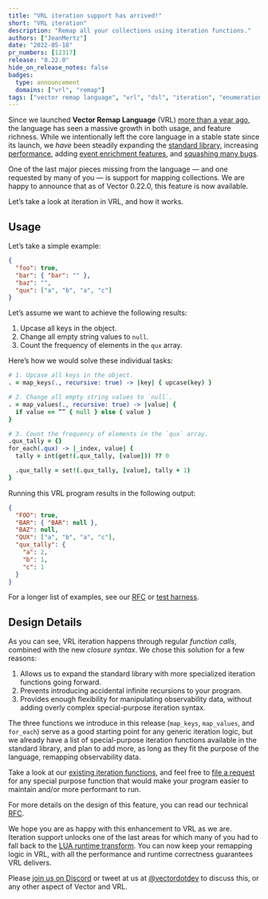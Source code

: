 ```yaml
---
title: "VRL iteration support has arrived!"
short: "VRL iteration"
description: "Remap all your collections using iteration functions."
authors: ["JeanMertz"]
date: "2022-05-18"
pr_numbers: [12317]
release: "0.22.0"
hide_on_release_notes: false
badges:
  type: announcement
  domains: ["vrl", "remap"]
tags: ["vector remap language", "vrl", "dsl", "iteration", "enumeration"]
---
```


Since we launched **Vector Remap Language** (VRL) [more than a year ago][], the
language has seen a massive growth in both usage, and feature richness. While we
intentionally left the core language in a stable state since its launch, we
_have_ been steadily expanding the [standard library][], increasing
[performance][], adding [event enrichment features][], and [squashing many
bugs][].

One of the last major pieces missing from the language — and one requested by
many of you — is support for mapping collections. We are happy to announce that
as of Vector 0.22.0, this feature is now available.

Let’s take a look at iteration in VRL, and how it works.

## Usage

Let’s take a simple example:

```json
{
  "foo": true,
  "bar": { "bar": "" },
  "baz": "",
  "qux": ["a", "b", "a", "c"]
}
```

Let’s assume we want to achieve the following results:

1. Upcase all keys in the object.
2. Change all empty string values to `null`.
3. Count the frequency of elements in the `qux` array.

Here’s how we would solve these individual tasks:

```coffee
# 1. Upcase all keys in the object.
. = map_keys(., recursive: true) -> |key| { upcase(key) }

# 2. Change all empty string values to `null`.
. = map_values(., recursive: true) -> |value| {
  if value == ”” { null } else { value }
}

# 3. Count the frequency of elements in the `qux` array.
.qux_tally = {}
for_each(.qux) -> |_index, value| {
  tally = int(get!(.qux_tally, [value])) ?? 0

  .qux_tally = set!(.qux_tally, [value], tally + 1)
}
```

Running this VRL program results in the following output:

```json
{
  "FOO": true,
  "BAR": { "BAR": null },
  "BAZ": null,
  "QUX": ["a", "b", "a", "c"],
  "qux_tally": {
    "a": 2,
    "b": 1,
    "c": 1
  }
}
```

For a longer list of examples, see our [RFC][rfc examples] or [test harness][].

## Design Details

As you can see, VRL iteration happens through regular _function calls_, combined
with the new _closure syntax_. We chose this solution for a few reasons:

1. Allows us to expand the standard library with more specialized iteration
   functions going forward.
2. Prevents introducing accidental infinite recursions to your program.
3. Provides enough flexibility for manipulating observability data, without
   adding overly complex special-purpose iteration syntax.

The three functions we introduce in this release (`map_keys`, `map_values`, and
`for_each`) serve as a good starting point for any generic iteration logic, but
we already have a list of special-purpose iteration functions available in the
standard library, and plan to add more, as long as they fit the purpose of the
language, remapping observability data.

Take a look at our [existing iteration functions][], and feel free to [file
a request][] for any special purpose function that would make your program
easier to maintain and/or more performant to run.

For more details on the design of this feature, you can read our technical
[RFC][].

We hope you are as happy with this enhancement to VRL as we are. Iteration
support unlocks one of the last areas for which many of you had to fall back to
the [LUA runtime transform][]. You can now keep your remapping logic in VRL,
with all the performance and runtime correctness guarantees VRL delivers.

Please [join us on Discord][] or tweet at us at [@vectordotdev][] to discuss
this, or any other aspect of Vector and VRL.

[more than a year ago]: https://vector.dev/blog/vector-remap-language/
[standard library]: https://vrl.dev/functions/
[performance]: https://vector.dev/highlights/2022-03-15-vrl-vm-beta/
[event enrichment features]: https://vector.dev/highlights/2021-11-18-csv-enrichment/
[squashing many bugs]: https://github.com/vectordotdev/vector/issues?q=is%3Aissue+sort%3Aupdated-desc+is%3Aclosed+label%3A%22domain%3A+vrl%22+label%3A%22type%3A+bug%22
[LUA runtime transform]: https://vector.dev/docs/reference/configuration/transforms/lua
[join us on Discord]: https://discord.gg/n3CuBAwNCn
[@vectordotdev]: https://twitter.com/vectordotdev
[existing iteration functions]: https://vrl.dev/functions/#enumerate-functions
[file a request]: https://github.com/vectordotdev/vector/issues/new?labels=type%3A+feature&template=feature.yml
[RFC]: https://github.com/vectordotdev/vector/blob/50dd7a7c655cbc3c7903b58213adb34a70cf7ba6/rfcs/2021-08-29-8381-vrl-iteration-support.md
[rfc examples]: https://github.com/vectordotdev/vector/blob/50dd7a7c655cbc3c7903b58213adb34a70cf7ba6/rfcs/2021-08-29-8381-vrl-iteration-support.md#use-cases
[test harness]: https://github.com/vectordotdev/vector/tree/cf0864873c03edd937c1e7796468809e0d52e764/lib/vrl/tests/tests/rfcs/8381
